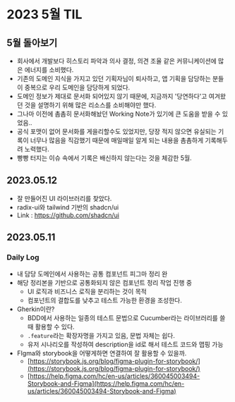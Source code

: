 # 2023 5월 TIL

## 5월 돌아보기

- 회사에서 개발보다 히스토리 파악과 의사 결정, 의견 조율 같은 커뮤니케이션에 많은 에너지를 소비했다.
- 기존의 도메인 지식을 가지고 있던 기획자님이 퇴사하고, 앱 기획을 담당하는 분들이 중복으로 우리 도메인을 담당하게 되었다.
- 도메인 정보가 제대로 문서화 되어있지 않기 때문에, 지금까지 '당연하다'고 여겨왔던 것을 설명하기 위해 많은 리소스를 소비해야만 했다.
- 그나마 이전에 촘촘히 문서화해놨던 Working Note가 있기에 큰 도움을 받을 수 있었음..
- 공식 포맷이 없어 문서화를 게을리할수도 있었지만, 당장 적지 않으면 유실되는 기록이 너무나 많음을 직감했기 때문에 매일매일 알게 되는 내용을 촘촘하게 기록해두려 노력했다.
- 빵빵 터지는 이슈 속에서 기록은 배신하지 않는다는 것을 체감한 5월.

## 2023.05.12

- 잘 만들어진 UI 라이브러리를 찾았다.
- radix-ui와 tailwind 기반의 shadcn/ui
- Link : https://github.com/shadcn/ui

## 2023.05.11

### Daily Log

- 내 담당 도메인에서 사용하는 공통 컴포넌트 피그마 정리 완
- 해당 정리본을 기반으로 공통화되지 않은 컴포넌트 정리 작업 진행 중
  - UI 로직과 비즈니스 로직을 분리하는 것이 목적
  - 컴포넌트의 결합도를 낮추고 테스트 가능한 환경을 조성한다.
- Gherkin이란?
  - BDD에서 사용하는 일종의 테스트 문법으로 Cucumber라는 라이브러리를 쓸 때 활용할 수 있다.
  - `.feature`라는 확장자명을 가지고 있음, 문법 자체는 쉽다.
  - 유저 시나리오를 작성하여 description을 id로 해서 테스트 코드와 맵핑 가능
- FIgma와 storybook을 어떻게하면 연결하여 잘 활용할 수 있을까.
  - [https://storybook.js.org/blog/figma-plugin-for-storybook/](https://storybook.js.org/blog/figma-plugin-for-storybook/)
  - [https://help.figma.com/hc/en-us/articles/360045003494-Storybook-and-Figma](https://help.figma.com/hc/en-us/articles/360045003494-Storybook-and-Figma)